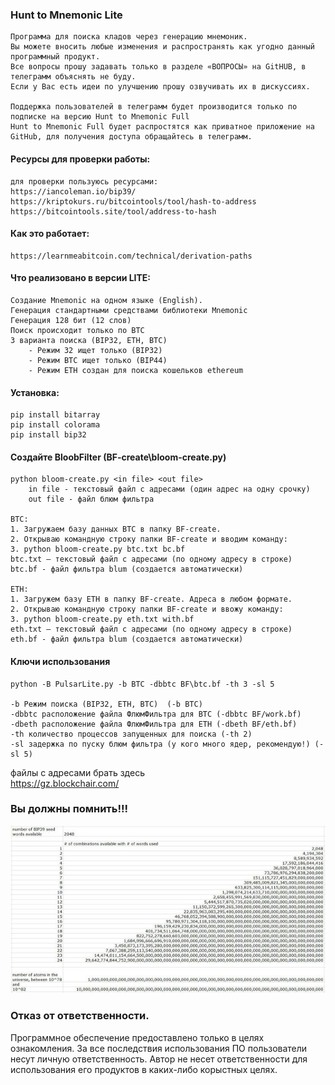 ### Hunt to Mnemonic Lite
    Программа для поиска кладов через генерацию мнемоник.
    Вы можете вносить любые изменения и распространять как угодно данный программный продукт.
    Все вопросы прошу задавать только в разделе «ВОПРОСЫ» на GitHUB, в телеграмм объяснять не буду.
    Если у Вас есть идеи по улучшению прошу озвучивать их в дискуссиях.
    
    Поддержка пользователей в телеграмм будет производится только по подписке на версию Hunt to Mnemonic Full
    Hunt to Mnemonic Full будет распростятся как приватное приложение на GitHub, для получения доступа обращайтесь в телеграмм.

#### Ресурсы для проверки работы:
    для проверки пользуюсь ресурсами:
    https://iancoleman.io/bip39/  
    https://kriptokurs.ru/bitcointools/tool/hash-to-address    
    https://bitcointools.site/tool/address-to-hash

#### Как это работает:
    https://learnmeabitcoin.com/technical/derivation-paths

#### Что реализовано в версии LITE:  
    Создание Mnemonic на одном языке (English).
    Генерация стандартными средствами библиотеки Mnemonic
    Генерация 128 бит (12 слов)
    Поиск происходит только по BTC
    3 варианта поиска (BIP32, ETH, BTC)
        - Режим 32 ищет только (BIP32)
        - Режим BTC ищет только (BIP44)
        - Режим ETH создан для поиска кошельков ethereum

#### Установка:
    pip install bitarray
    pip install colorama
    pip install bip32

#### Создайте BloobFilter (BF-create\bloom-create.py)
    python bloom-create.py <in file> <out file>  
        in file - текстовый файл с адресами (один адрес на одну срочку)  
        out file - файл блюм фильтра  
    
    BTC:
    1. Загружаем базу данных BTC в папку BF-create.
    2. Открываю командную строку папки BF-create и вводим команду:
    3. python bloom-create.py btc.txt bc.bf
    btc.txt — текстовый файл с адресами (по одному адресу в строке)
    btc.bf - файл фильтра blum (создается автоматически)

    ETH:
    1. Загружем базу ETH в папку BF-create. Адреса в любом формате.
    2. Открываю командную строку папки BF-create и ввожу команду:
    3. python bloom-create.py eth.txt with.bf
    eth.txt — текстовый файл с адресами (по одному адресу в строке)
    eth.bf - файл фильтра blum (создается автоматически)
  
#### Ключи использования
    python -B PulsarLite.py -b BTC -dbbtc BF\btc.bf -th 3 -sl 5
  
    -b Режим поиска (BIP32, ETH, BTC)  (-b BTC)
    -dbbtc расположение файла ФлюмФильтра для BTC (-dbbtc BF/work.bf)
    -dbeth расположение файла ФлюмФильтра для ETH (-dbeth BF/eth.bf)
    -th количество процессов запущенных для поиска (-th 2)
    -sl задержка по пуску блюм фильтра (у кого много ядер, рекомендую!) (-sl 5)

файлы с адресами брать здесь  
https://gz.blockchair.com/  
  
### Вы должны помнить!!!
![LONG](https://github.com/Noname400/HtM-Lite/blob/main/image/longlonglongtime.jpg)

### Отказ от ответственности.
Программное обеспечение предоставлено только в целях ознакомления. За все последствия использования ПО пользователи несут личную ответственность.
Автор не несет ответственности для использования его продуктов в каких-либо корыстных целях.